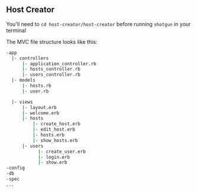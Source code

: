<h2>Host Creator</h2>

You'll need to  `cd host-creator/host-creator` before running `shotgun` in your terminal

The MVC file structure looks like this:

```bash
-app
  |- controllers
      |- application_controller.rb
      |- hosts_controller.rb
      |- users_controller.rb
  |- models
      |- hosts.rb
      |- user.rb

  |- views
      |- layout.erb
      |- welcome.erb
      |- hosts
          |- create_host.erb
          |- edit_host.erb
          |- hosts.erb
          |- show_hosts.erb
      |- users
            |- create_user.erb
            |- login.erb
            |- show.erb
-config
-db
-spec
...
```
